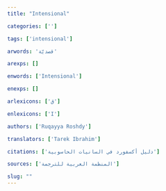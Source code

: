 ```yaml
---
title: "Intensional"

categories: ['']

tags: ['intensional']

arwords: 'قصديّة'

arexps: []

enwords: ['Intensional']

enexps: []

arlexicons: ['ق']

enlexicons: ['I']

authors: ['Ruqayya Roshdy']

translators: ['Tarek Ibrahim']

citations: ['دليل أكسفورد في السانيات الحاسوبية']

sources: ['المنظمة العربية للترجمة']

slug: ""
---
```

